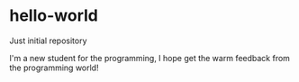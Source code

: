 # hello-world
Just initial repository

I'm a new student for the programming, I hope get the warm feedback from the programming world!
